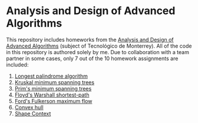 # Analysis and Design of Advanced Algorithms
This repository includes homeworks from the [Analysis and Design of Advanced Algorithms](https://samp.itesm.mx/Materias/VistaPreliminarMateria?clave=TC2017&lang=ES#) 
(subject of Tecnológico de Monterrey). All of the code in this repository is authored solely by me. Due to collaboration with a team partner in some cases, only 7 out 
of the 10 homework assignments are included:

1. [Longest palindrome algorithm](/longest-palindrome-algorithm/)
2. [Kruskal minimum spanning trees](/kruskal-minimum-spanning-trees/)
3. [Prim's minimum spanning trees](/prim-minimum-spanning-trees/)
4. [Floyd's Warshall shortest-path](/floyd-warshall-shortest-path/)
5. [Ford's Fulkerson maximum flow](/ford-fulkerson-maximum-flow/)
6. [Convex hull](/convex-hull/)
7. [Shape Context](/shape-context/)
